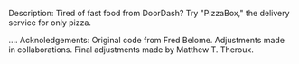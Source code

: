 Description:
Tired of fast food from DoorDash?
Try "PizzaBox," the delivery service for only pizza.

....
Acknoledgements:
Original code from Fred Belome.
Adjustments made in collaborations.
Final adjustments made by Matthew T. Theroux.